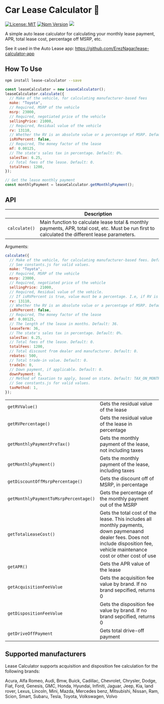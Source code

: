 # Car Lease Calculator :red_car:

[![License: MIT](https://img.shields.io/badge/License-MIT-blue.svg)](https://opensource.org/licenses/MIT)
[![Npm Version](https://img.shields.io/npm/v/lease-calculator?color=blue&logo=npm-version)](https://www.npmjs.com/package/lease-calculator)
![](https://github.com/ErezNagar/lease-calculator/workflows/Tests/badge.svg)

A simple auto lease calculator for calculating your monthly lease payment, APR, total lease cost, percentage off MSRP, etc.

See it used in the Auto Lease app: https://github.com/ErezNagar/lease-calculator-app

## How To Use

```bash
npm install lease-calculator --save
```

```javascript
const leaseCalculator = new LeaseCalculator();
leaseCalculator.calculate({
  // Make of the vehicle, for calculating manufacturer-based fees
  make: "Toyota",
  // Required, MSRP of the vehicle
  msrp: 23000,
  // Required, negotiated price of the vehicle
  sellingPrice: 21000,
  // Required, Residual value of the vehicle
  rv: 13110,
  // Whether the RV is an absolute value or a percentage of MSRP. Default: true
  isRVPercent: false,
  // Required, The money factor of the lease
  mf: 0.00125,
  // The state's sales tax in percentage. Default: 0%.
  salesTax: 6.25,
  // Total fees of the lease. Default: 0.
  totalFees: 1200,
});

// Get the lease monthly payment
const monthlyPayment = leaseCalculator.getMonthlyPayment();
```

## API

|               | Description                                                                                                                                      |
| ------------- | ------------------------------------------------------------------------------------------------------------------------------------------------ |
| `calculate()` | Main function to calculate lease total & monthly payments, APR, total cost, etc. Must be run first to calculated the different lease parameters. |

Arguments:

```javascript
calculate({
  // Make of the vehicle, for calculating manufacturer-based fees. Default: "".
  // See constants.js for valid values.
  make: "Toyota",
  // Required, MSRP of the vehicle
  msrp: 23000,
  // Required, negotiated price of the vehicle
  sellingPrice: 21000,
  // Required, Residual value of the vehicle.
  // If isRVPercent is true, value must be a percentage. I.e, if RV is 65%, rv should be 65.
  rv: 13110,
  // Whether the RV is an absolute value or a percentage of MSRP. Default: true
  isRVPercent: false,
  // Required, The money factor of the lease
  mf: 0.00125,
  // The length of the lease in months. Default: 36.
  leaseTerm: 36,
  // The state's sales tax in percentage. Default: 0%.
  salesTax: 6.25,
  // Total fees of the lease. Default: 0.
  totalFees: 1200,
  // Total discount from dealer and manufacturer. Default: 0.
  rebates: 500,
  // Total trade-in value. Default: 0.
  tradeIn: 0,
  // Down payment, if applicable. Default: 0.
  downPayment: 0,
  // Method of taxation to apply, based on state. Default: TAX_ON_MONTHLY_PAYMENT
  // See constants.js for valid values.
  taxMethod: 1,
});
```

|                                       |                                                                                                                                                                                    |
| ------------------------------------- | ---------------------------------------------------------------------------------------------------------------------------------------------------------------------------------- |
| `getRVValue()`                        | Gets the residual value of the lease                                                                                                                                               | Number |
| `getRVPercentage()`                   | Gets the residual value of the lease in percentage                                                                                                                                 | Number |
| `getMonthlyPaymentPreTax()`           | Gets the monthly payment of the lease, not including taxes                                                                                                                         | Number |
| `getMonthlyPayment()`                 | Gets the monthly payment of the lease, including taxes                                                                                                                             | Number |
| `getDiscountOffMsrpPercentage()`      | Gets the discount off of MSRP, in percentage                                                                                                                                       | Number |
| `getMonthlyPaymentToMsrpPercentage()` | Gets the percentage of the monthly payment out of the MSRP                                                                                                                         | Number |
| `getTotalLeaseCost()`                 | Gets the total cost of the lease. This includes all monthly payments, down paymenaand dealer fees. Does not include disposition fee, vehicle maintenance cost or other cost of use | Number |
| `getAPR()`                            | Gets the APR value of the lease                                                                                                                                                    | Number |
| `getAcquisitionFeeValue`              | Gets the acquisition fee value by brand. If no brand sepcified, returns 0                                                                                                          | Number |
| `getDispositionFeeValue`              | Gets the disposition fee value by brand. If no brand sepcified, returns 0                                                                                                          | Number |
| `getDriveOffPayment`                  | Gets total drive-off payment                                                                                                                                                       | Number |

## Supported manufacturers

Lease Calculator supports acquisition and disposition fee calculation for the following brands:

Acura, Alfa Romeo, Audi, Bmw, Buick, Cadillac, Chevrolet, Chrysler, Dodge, Fiat, Ford, Genesis, GMC, Honda, Hyundai, Infiniti, Jaguar, Jeep, Kia, land rover, Lexus, Lincoln, Mini, Mazda, Mercedes benz, Mitsubishi, Nissan, Ram, Scion, Smart, Subaru, Tesla, Toyota, Volkswagen, Volvo
